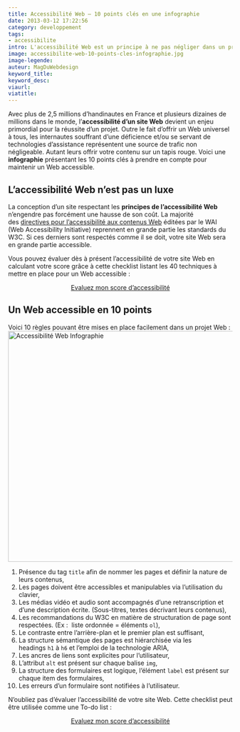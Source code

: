 ```yaml
---
title: Accessibilité Web – 10 points clés en une infographie
date: 2013-03-12 17:22:56
category: developpement
tags:
- accessibilite
intro: L'accessibilité Web est un principe à ne pas négliger dans un projet.
image: accessibilite-web-10-points-cles-infographie.jpg
image-legende:
auteur: MagDuWebdesign
keyword_title:
keyword_desc:
viaurl:
viatitle:
---
```

<p>Avec plus de 2,5 millions d’handinautes en France et plusieurs dizaines de millions dans le monde, l’<strong>accessibilité d’un site Web</strong> devient un enjeu primordial pour la réussite d’un projet. Outre le fait d’offrir un Web universel à tous, les internautes souffrant d’une déficience et/ou se servant de technologies d’assistance représentent une source de trafic non négligeable. Autant leurs offrir votre contenu sur un tapis rouge. Voici une <strong>infographie</strong> présentant les 10 points clés à prendre en compte pour maintenir un Web accessible.</p>
<h2>L’accessibilité Web n’est pas un luxe</h2>
<p>La conception d’un site respectant les <strong>principes de l’accessibilité Web</strong> n’engendre pas forcément une hausse de son coût. La majorité des&nbsp;<a href="http://www.w3.org/WAI/intro/wcag" target="_blank">directives pour l’accessibilité aux contenus Web</a> éditées par le WAI (Web Accessibility Initiative) reprennent en grande partie les standards du W3C. Si ces derniers sont respectés comme il se doit, votre site Web sera en grande partie accessible.</p>
<p>Vous pouvez évaluer dès à présent l’accessibilité de votre site Web en calculant votre score grâce à cette checklist listant les 40 techniques à mettre en place pour un Web accessible :</p>
<p style="text-align: center;"><a class="button primary radius" href="http://magazineduwebdesign.com/accessibilite-web-ckecklist" target="_blank">Evaluez mon score d’accessibilité</a></p>
<h2 style="text-align: left;">Un Web accessible en 10 points</h2>
<p>Voici 10&nbsp;règles&nbsp;pouvant être mises en place facilement dans un projet Web :<br>
<img class="aligncenter size-full wp-image-3947" title="Accessibilité Web Infographie" src="https://s3-eu-west-1.amazonaws.com/mdw-img/large/accessibilite-web-infographie-magazine-du-web-design.jpg" alt="Accessibilité Web Infographie" width="534" height="517"></p>
<ol>
<li>Présence du&nbsp;tag&nbsp;<code>title</code>&nbsp;afin de nommer les pages et définir la nature de leurs contenus,</li>
<li>Les pages doivent être accessibles et manipulables via l’utilisation du clavier,</li>
<li>Les médias vidéo et audio sont accompagnés d’une retranscription et d’une description écrite. (Sous-titres, textes décrivant leurs contenus),</li>
<li>Les recommandations du W3C en matière de structuration de page sont respectées. (Ex :&nbsp;&nbsp;liste ordonnée =&nbsp;éléments&nbsp;<code>ol</code>),</li>
<li>Le contraste entre l’arrière-plan et le premier plan est suffisant,</li>
<li>La structure sémantique des pages est hiérarchisée via les headings&nbsp;<code>h1</code>&nbsp;à&nbsp;<code>h6</code>&nbsp;et l’emploi de la technologie ARIA,</li>
<li>Les ancres de liens sont explicites pour l’utilisateur,</li>
<li>L’attribut&nbsp;<code>alt</code>&nbsp;est présent sur chaque balise&nbsp;<code>img</code>,</li>
<li>La structure des formulaires est logique,&nbsp;l’élément&nbsp;<code>label</code>&nbsp;est présent sur chaque item des formulaires,</li>
<li>Les erreurs d’un formulaire sont notifiées à l’utilisateur.</li>
</ol>
<p>N’oubliez pas d’évaluer l’accessibilité de votre site Web. Cette checklist peut être utilisée comme une To-do list :</p>
<p style="text-align: center;"><a class="button primary radius" href="http://magazineduwebdesign.com/accessibilite-web-ckecklist" target="_blank">Evaluez mon score d’accessibilité</a></p>
